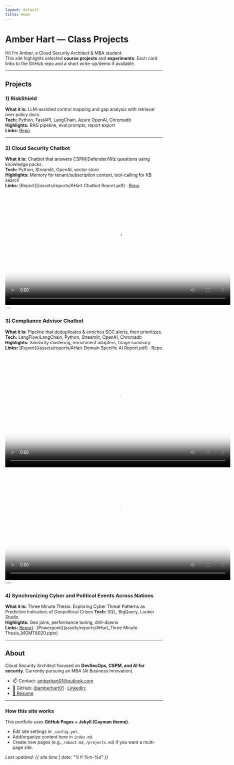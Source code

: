 ```yaml
---
layout: default
title: Home
---
```


# Amber Hart — Class Projects

Hi! I’m Amber, a Cloud Security Architect & MBA student.  
This site highlights selected **course projects** and **experiments**. Each card links to the GitHub repo and a short write-up/demo if available.

---

## Projects

### 1) RiskShield
**What it is:** LLM-assisted control mapping and gap analysis with retrieval over policy docs.  
**Tech:** Python, FastAPI, LangChain, Azure OpenAI, Chromadb  
**Highlights:** RAG pipeline, eval prompts, report export  
**Links:** [Repo](https://github.com/amberhart01/RiskShield_Project7)

---

### 2) Cloud Security Chatbot
**What it is:** Chatbot that answers CSPM/Defender/Wiz questions using knowledge packs.  
**Tech:** Python, Streamlit, OpenAI, vector store  
**Highlights:** Memory for tenant/subscription context, tool-calling for KB search  
**Links:** [Report](/assets/reports/AHart Chatbot Report.pdf) · [Repo](https://github.com/amberhart01/cloudsecurity_chatbot)

<video controls width="720" poster="https://amberhart01.github.io/amberhart01/assets/images/snapshot_chatbot.jpeg">
  <source src="https://amberhart01.github.io/amberhart01/assets/videos/Cloud Chatbot.mp4" type="video/mp4">
  <!-- Optional fallback -->
  Your browser doesn’t support HTML5 video. Here’s a <a href="https://amberhart01.github.io/amberhart01/assets/videos/Cloud Chatbot.mp4">direct link</a>.
</video>
---

### 3) Compliance Advisor Chatbot
**What it is:** Pipeline that deduplicates & enriches SOC alerts, then prioritizes.  
**Tech:** LangFlow/LangChain, Python, Streamlit, OpenAI, Chromadb 
**Highlights:** Similarity clustering, enrichment adapters, triage summary  
**Links:** [Report](/assets/reports/AHart Domain Specific AI Report.pdf) · [Repo](https://github.com/amberhart01/compliance-advisor-chatbot)

<video controls width="720" poster="https://amberhart01.github.io/amberhart01/assets/images/assets/images/Convert to GIF project.jpeg">
  <source src="https://amberhart01.github.io/amberhart01/assets/videos/domainspecificAI.mp4" type="video/mp4">
  <!-- Optional fallback -->
  Your browser doesn’t support HTML5 video. Here’s a <a href="https://amberhart01.github.io/amberhart01/assets/videos/domainspecificAI.mp4">direct link</a>.
</video>

<video controls width="720" poster="https://amberhart01.github.io/amberhart01/assets/images/assets/images/Convert to GIF project.jpeg">
  <source src="https://amberhart01.github.io/amberhart01/assets/videos/domainspecificAI2.mp4" type="video/mp4">
  <!-- Optional fallback -->
  Your browser doesn’t support HTML5 video. Here’s a <a href="https://amberhart01.github.io/amberhart01/assets/videos/domainspecificAI2.mp4">direct link</a>.
</video>
---

### 4) Synchronizing Cyber and Political Events Across Nations 
**What it is:** Three Minute Thesis: Exploring Cyber Threat Patterns as Predictive Indicators of Geopolitical Crises 
**Tech:** SQL, BigQuery, Looker Studio  
**Highlights:** Geo joins, performance tuning, drill-downs  
**Links:** [Report](/assets/reports/AHart_ThreeMinuteThesis_Report.pdf) · [Powerpoint](assets/reports/AHart_Three Minute Thesis_MGMT8020.pptx)

---

## About
Cloud Security Architect focused on **DevSecOps, CSPM, and AI for security**. Currently pursuing an MBA (AI Business Innovation).

- 📫 Contact: amberhart01@outlook.com 
- 🔗 GitHub: [@amberhart01](https://github.com/amberhart01) · [LinkedIn:](https://linkedin.com/in/amber-s-hart) 
- [📄 Resume](https://github.com/amberhart01/amberhart01/blob/main/Amber_Resume_2025.pdf)

---

### How this site works
This portfolio uses **GitHub Pages + Jekyll (Cayman theme)**.  
- Edit site settings in `_config.yml`.  
- Add/organize content here in `index.md`.  
- Create new pages (e.g., `/about.md`, `/projects.md`) if you want a multi-page site.

_Last updated: {{ site.time | date: "%Y-%m-%d" }}_
